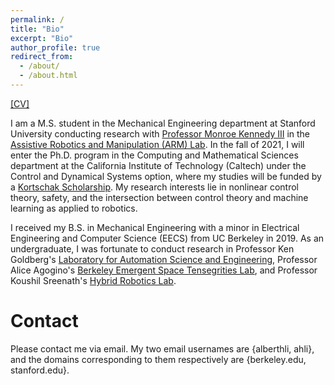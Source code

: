 ```yaml
---
permalink: /
title: "Bio"
excerpt: "Bio"
author_profile: true
redirect_from:
  - /about/
  - /about.html
---
```

[[CV]](http://alberthli.github.io/files/cv/CV.pdf)

I am a M.S. student in the Mechanical Engineering department at Stanford University conducting research with [Professor Monroe Kennedy III](https://monroekennedy3.com/) in the [Assistive Robotics and Manipulation (ARM) Lab](https://arm.stanford.edu/). In the fall of 2021, I will enter the Ph.D. program in the Computing and Mathematical Sciences department at the California Institute of Technology (Caltech) under the Control and Dynamical Systems option, where my studies will be funded by a [Kortschak Scholarship](https://cms.caltech.edu/research/kortschak-scholars). My research interests lie in nonlinear control theory, safety, and the intersection between control theory and machine learning as applied to robotics.

I received my B.S. in Mechanical Engineering with a minor in Electrical Engineering and Computer Science (EECS) from UC Berkeley in 2019. As an undergraduate, I was fortunate to conduct research in Professor Ken Goldberg's [Laboratory for Automation Science and Engineering](http://autolab.berkeley.edu/), Professor Alice Agogino's [Berkeley Emergent Space Tensegrities Lab](https://best.berkeley.edu/), and Professor Koushil Sreenath's [Hybrid Robotics Lab](https://hybrid-robotics.berkeley.edu/).

# Contact
Please contact me via email. My two email usernames are {alberthli, ahli}, and the domains corresponding to them respectively are {berkeley.edu, stanford.edu}. 
